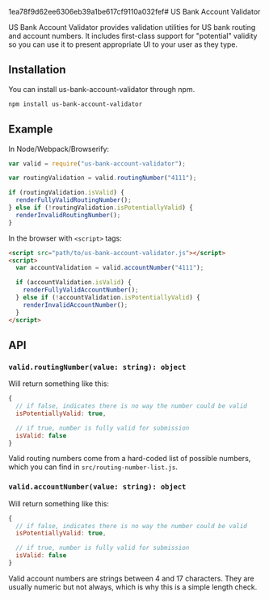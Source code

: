 1ea78f9d62ee6306eb39a1be617cf9110a032fef# US Bank Account Validator

US Bank Account Validator provides validation utilities for US bank routing and account numbers. It includes first-class support for "potential" validity so you can use it to present appropriate UI to your user as they type.

## Installation

You can install us-bank-account-validator through npm.

```sh
npm install us-bank-account-validator
```

## Example

In Node/Webpack/Browserify:

```js
var valid = require("us-bank-account-validator");

var routingValidation = valid.routingNumber("4111");

if (routingValidation.isValid) {
  renderFullyValidRoutingNumber();
} else if (!routingValidation.isPotentiallyValid) {
  renderInvalidRoutingNumber();
}
```

In the browser with `<script>` tags:

```html
<script src="path/to/us-bank-account-validator.js"></script>
<script>
  var accountValidation = valid.accountNumber("4111");

  if (accountValidation.isValid) {
    renderFullyValidAccountNumber();
  } else if (!accountValidation.isPotentiallyValid) {
    renderInvalidAccountNumber();
  }
</script>
```

## API

### `valid.routingNumber(value: string): object`

Will return something like this:

```js
{
  // if false, indicates there is no way the number could be valid
  isPotentiallyValid: true,

  // if true, number is fully valid for submission
  isValid: false
}
```

Valid routing numbers come from a hard-coded list of possible numbers, which you can find in `src/routing-number-list.js`.

### `valid.accountNumber(value: string): object`

Will return something like this:

```js
{
  // if false, indicates there is no way the number could be valid
  isPotentiallyValid: true,

  // if true, number is fully valid for submission
  isValid: false
}
```

Valid account numbers are strings between 4 and 17 characters. They are usually numeric but not always, which is why this is a simple length check.
